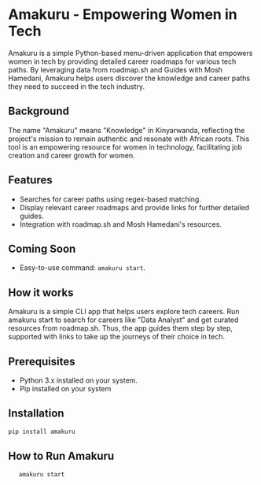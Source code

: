 # Amakuru - Empowering Women in Tech

Amakuru is a simple Python-based menu-driven application that empowers women in tech by providing detailed career roadmaps for various tech paths. By leveraging data from roadmap.sh and Guides with Mosh Hamedani, Amakuru helps users discover the knowledge and career paths they need to succeed in the tech industry.  

## Background

The name "Amakuru" means "Knowledge" in Kinyarwanda, reflecting the project's mission to remain authentic and resonate with African roots. This tool is an empowering resource for women in technology, facilitating job creation and career growth for women.

## Features

- Searches for career paths using regex-based matching.
- Display relevant career roadmaps and provide links for further detailed guides.
- Integration with roadmap.sh and Mosh Hamedani's resources.

## Coming Soon
- Easy-to-use command: `amakuru start`.

## How it works
Amakuru is a simple CLI app that helps users explore tech careers. Run amakuru start to search for careers like "Data Analyst" and get curated resources from roadmap.sh. Thus, the app guides them step by step, supported with links to take up the journeys of their choice in tech.


## Prerequisites

- Python 3.x installed on your system.
- Pip installed on your system

## Installation

```bash
pip install amakuru
```

## How to Run Amakuru

```bash
   amakuru start
```
